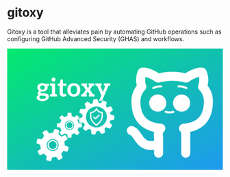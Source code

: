 # gitoxy
Gitoxy is a tool that alleviates pain by automating GitHub operations such as configuring GitHub Advanced Security (GHAS) and workflows.

![gitoxy](./doc/assets/gitoxy.png)
